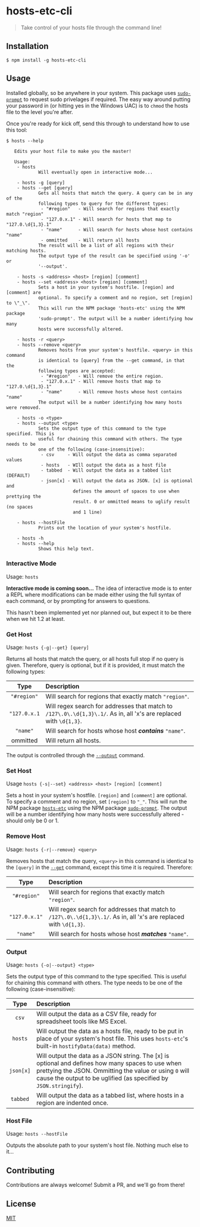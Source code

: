 # hosts-etc-cli

> Take control of your hosts file through the command line!

## Installation

```console
$ npm install -g hosts-etc-cli
```

## Usage

Installed globally, so be anywhere in your system. This package uses [`sudo-prompt`](https://github.com/jorangreef/sudo-prompt) to request sudo privelages if required. The easy way around putting your password in (or hitting yes in the Windows UAC) is to `chmod` the hosts file to the level you're after.

Once you're ready for kick off, send this through to understand how to use this tool:

```console
$ hosts --help

   Edits your host file to make you the master!

   Usage:
    - hosts
            Will eventually open in interactive mode...

    - hosts -g [query]
    - hosts --get [query]
            Gets all hosts that match the query. A query can be in any of the
            following types to query for the different types:
             - "#region"   - Will search for regions that exactly match "region"
             - "127.0.x.1" - Will search for hosts that map to "127.0.\d{1,3}.1"
             - "name"      - Will search for hosts whose host contains "name"
             - ommitted    - Will return all hosts
            The result will be a list of all regions with their matching hosts.
            The output type of the result can be specified using '-o' or
            '--output'.

    - hosts -s <address> <host> [region] [comment]
    - hosts --set <address> <host> [region] [comment]
            Sets a host in your system's hostfile. [region] and [comment] are
            optional. To specify a comment and no region, set [region] to \"_\".
            This will run the NPM package 'hosts-etc' using the NPM package
            'sudo-prompt'. The output will be a number identifying how many
            hosts were successfully altered.

    - hosts -r <query>
    - hosts --remove <query>
            Removes hosts from your system's hostfile. <query> in this command
            is identical to [query] from the --get command, in that the
            following types are accepted:
             - "#region"   - Will remove the entire region.
             - "127.0.x.1" - Will remove hosts that map to "127.0.\d{1,3}.1"
             - "name"      - Will remove hosts whose host contains "name"
            The output will be a number identifying how many hosts were removed.

    - hosts -o <type>
    - hosts --output <type>
            Sets the output type of this command to the type specified. This is
            useful for chaining this command with others. The type needs to be
            one of the following (case-insensitive):
             - csv     - Will output the data as comma separated values
             - hosts   - WIll output the data as a host file
             - tabbed  - Will output the data as a tabbed list (DEFAULT)
             - json[x] - Will output the data as JSON. [x] is optional and
                         defines the amount of spaces to use when prettying the
                         result. 0 or ommitted means to uglify result (no spaces
                         and 1 line)

    - hosts --hostFile
            Prints out the location of your system's hostfile.

    - hosts -h
    - hosts --help
            Shows this help text.

```

### Interactive Mode

Usage: `hosts`

**Interactive mode is coming soon...** The idea of interactive mode is to enter a REPL where modifications can be made either using the full syntax of each command, or by prompting for answers to questions.

This hasn't been implemented yet nor planned out, but expect it to be there when we hit 1.2 at least.

### Get Host

Usage: `hosts {-g|--get} [query]`

Returns all hosts that match the query, or all hosts full stop if no query is given. Therefore, query is optional, but if it is provided, it must match the following types:

| Type | Description |
|:----:|:------------|
|`"#region"`| Will search for regions that exactly match `"region"`. |
|`"127.0.x.1`| Will regex search for addresses that match to `/127\.0\.\d{1,3}\.1/`. As in, all 'x's are replaced with `\d{1,3}`. |
|`"name"`| Will search for hosts whose host ***contains*** `"name"`. |
| ommitted | Will return all hosts.|

The output is controlled through the [`--output`](#output) command.

### Set Host

Usage `hosts {-s|--set} <address> <host> [region] [comment]`

Sets a host in your system's hostfile. `[region]` and `[comment]` are optional. To specify a comment and no region, set `[region]` to `"_"`. This will run the NPM package [`hosts-etc`](https://github.com/TheBrenny/hosts-etc) using the NPM package [`sudo-prompt`](https://github.com/jorangreef/sudo-prompt). The output will be a number identifying how many hosts were successfully altered - should only be 0 or 1.

### Remove Host

Usage: `hosts {-r|--remove} <query>`

Removes hosts that match the query, `<query>` in this command is identical to the `[query]` in the [`--get`](#get-hosts) command, except this time it is required. Therefore:

| Type | Description |
|:----:|:------------|
|`"#region"`| Will search for regions that exactly match `"region"`. |
|`"127.0.x.1"`| Will regex search for addresses that match to `/127\.0\.\d{1,3}\.1/`. As in, all 'x's are replaced with `\d{1,3}`. |
|`"name"`| Will search for hosts whose host ***matches*** `"name"`. |

### Output

Usage: `hosts {-o|--output} <type>`

Sets the output type of this command to the type specified. This is useful for chaining this command with others. The type needs to be one of the following (case-insensitive):

| Type | Description |
|:----:|:------------|
|`csv`| Will output the data as a CSV file, ready for spreadsheet tools like MS Excel. |
|`hosts`| Will output the data as a hosts file, ready to be put in place of your system's host file. This uses `hosts-etc`'s built-in `hostifyData(data)` method. |
|`json[x]`| Will output the data as a JSON string. The [x] is optional and defines how many spaces to use when prettying the JSON. Ommitting the value or using `0` will cause the output to be uglified (as specified by `JSON.stringify`). |
|`tabbed`| Will output the data as a tabbed list, where hosts in a region are indented once. |

### Host File

Usage: `hosts --hostFile`

Outputs the absolute path to your system's host file. Nothing much else to it...

## Contributing

Contributions are always welcome! Submit a PR, and we'll go from there!

## License

[MIT](https://choosealicense.com/licenses/mit/)